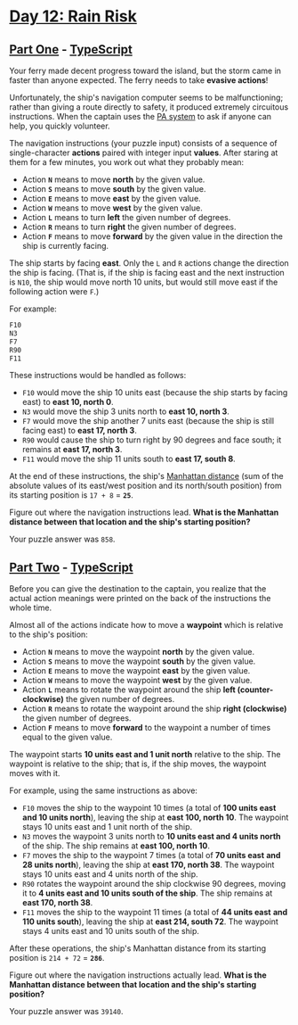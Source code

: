 # [Day 12: Rain Risk](https://adventofcode.com/2020/day/12)

## [Part One](https://adventofcode.com/2020/day/12#part1) - [TypeScript](./typescript/part_one.ts)

Your ferry made decent progress toward the island, but the storm came in
faster than anyone expected. The ferry needs to take **evasive actions**!

Unfortunately, the ship's navigation computer seems to be malfunctioning;
rather than giving a route directly to safety, it produced extremely
circuitous instructions. When the captain uses the
[PA system](https://en.wikipedia.org/wiki/Public_address_system) to ask if
anyone can help, you quickly volunteer.

The navigation instructions (your puzzle input) consists of a sequence of
single-character **actions** paired with integer input **values**. After
staring at them for a few minutes, you work out what they probably mean:

- Action **`N`** means to move **north** by the given value.
- Action **`S`** means to move **south** by the given value.
- Action **`E`** means to move **east** by the given value.
- Action **`W`** means to move **west** by the given value.
- Action **`L`** means to turn **left** the given number of degrees.
- Action **`R`** means to turn **right** the given number of degrees.
- Action **`F`** means to move **forward** by the given value in the direction
  the ship is currently facing.

The ship starts by facing **east**. Only the `L` and `R` actions change the
direction the ship is facing. (That is, if the ship is facing east and the
next instruction is `N10`, the ship would move north 10 units, but would still
move east if the following action were `F`.)

For example:

```sh
F10
N3
F7
R90
F11
```

These instructions would be handled as follows:

- `F10` would move the ship 10 units east (because the ship starts by facing
  east) to **east 10, north 0**.
- `N3` would move the ship 3 units north to **east 10, north 3**.
- `F7` would move the ship another 7 units east (because the ship is still
  facing east) to **east 17, north 3**.
- `R90` would cause the ship to turn right by 90 degrees and face south; it
  remains at **east 17, north 3**.
- `F11` would move the ship 11 units south to **east 17, south 8**.

At the end of these instructions, the ship's
[Manhattan distance](https://en.wikipedia.org/wiki/Manhattan_distance) (sum of
the absolute values of its east/west position and its north/south position)
from its starting position is `17 + 8` = **`25`**.

Figure out where the navigation instructions lead. **What is the Manhattan**
**distance between that location and the ship's starting position?**

Your puzzle answer was `858`.

## [Part Two](https://adventofcode.com/2020/day/12#part2) - [TypeScript](./typescript/part_two.ts)

Before you can give the destination to the captain, you realize that the
actual action meanings were printed on the back of the instructions the
whole time.

Almost all of the actions indicate how to move a **waypoint** which is
relative to the ship's position:

- Action **`N`** means to move the waypoint **north** by the given value.
- Action **`S`** means to move the waypoint **south** by the given value.
- Action **`E`** means to move the waypoint **east** by the given value.
- Action **`W`** means to move the waypoint **west** by the given value.
- Action **`L`** means to rotate the waypoint around the ship
  **left (counter-clockwise)** the given number of degrees.
- Action **`R`** means to rotate the waypoint around the ship
  **right (clockwise)** the given number of degrees.
- Action **`F`** means to move **forward** to the waypoint a number of times
  equal to the given value.

The waypoint starts **10 units east and 1 unit north** relative to the ship.
The waypoint is relative to the ship; that is, if the ship moves, the waypoint
moves with it.

For example, using the same instructions as above:

- `F10` moves the ship to the waypoint 10 times (a total of **100 units east**
  **and 10 units north**), leaving the ship at **east 100, north 10**. The
  waypoint stays 10 units east and 1 unit north of the ship.
- `N3` moves the waypoint 3 units north to **10 units east and 4 units north**
  of the ship. The ship remains at **east 100, north 10**.
- `F7` moves the ship to the waypoint 7 times (a total of **70 units east**
  **and 28 units north**), leaving the ship at **east 170, north 38**. The
  waypoint stays 10 units east and 4 units north of the ship.
- `R90` rotates the waypoint around the ship clockwise 90 degrees, moving it
  to **4 units east and 10 units south of the ship**. The ship remains at
  **east 170, north 38**.
- `F11` moves the ship to the waypoint 11 times (a total of **44 units east**
  **and 110 units south**), leaving the ship at **east 214, south 72**. The
  waypoint stays 4 units east and 10 units south of the ship.

After these operations, the ship's Manhattan distance from its starting
position is `214 + 72` = **`286`**.

Figure out where the navigation instructions actually lead. **What is the**
**Manhattan distance between that location and the ship's starting position?**

Your puzzle answer was `39140`.
